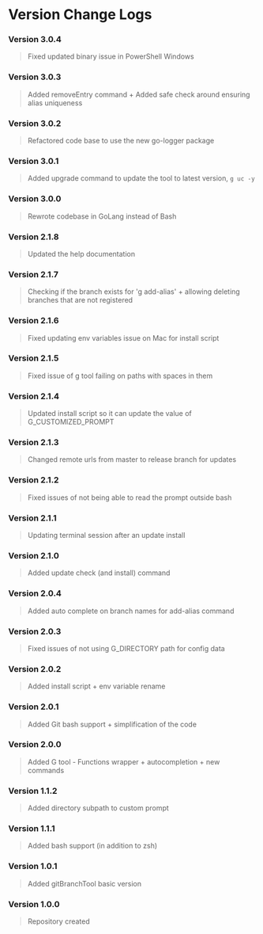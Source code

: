 # Version Change Logs

### Version 3.0.4
> Fixed updated binary issue in PowerShell Windows

### Version 3.0.3
> Added removeEntry command + Added safe check around ensuring alias uniqueness

### Version 3.0.2
> Refactored code base to use the new go-logger package

### Version 3.0.1
> Added upgrade command to update the tool to latest version, `g uc -y`

### Version 3.0.0
> Rewrote codebase in GoLang instead of Bash

### Version 2.1.8
> Updated the help documentation

### Version 2.1.7
> Checking if the branch exists for 'g add-alias' + allowing deleting branches that are not registered

### Version 2.1.6
> Fixed updating env variables issue on Mac for install script

### Version 2.1.5
> Fixed issue of g tool failing on paths with spaces in them

### Version 2.1.4
> Updated install script so it can update the value of G_CUSTOMIZED_PROMPT

### Version 2.1.3
> Changed remote urls from master to release branch for updates

### Version 2.1.2
> Fixed issues of not being able to read the prompt outside bash

### Version 2.1.1
> Updating terminal session after an update install

### Version 2.1.0
> Added update check (and install) command

### Version 2.0.4
> Added auto complete on branch names for add-alias command

### Version 2.0.3
> Fixed issues of not using G_DIRECTORY path for config data

### Version 2.0.2
> Added install script + env variable rename

### Version 2.0.1
> Added Git bash support + simplification of the code

### Version 2.0.0
> Added G tool - Functions wrapper + autocompletion + new commands

### Version 1.1.2
> Added directory subpath to custom prompt

### Version 1.1.1
> Added bash support (in addition to zsh)

### Version 1.0.1
> Added gitBranchTool basic version

### Version 1.0.0
> Repository created
